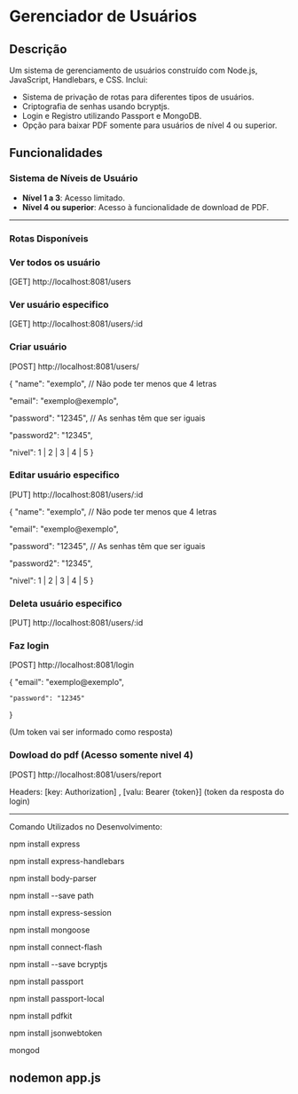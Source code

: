 # Gerenciador de Usuários

## Descrição
Um sistema de gerenciamento de usuários construído com Node.js, JavaScript, Handlebars, e CSS. Inclui:

- Sistema de privação de rotas para diferentes tipos de usuários.
- Criptografia de senhas usando bcryptjs.
- Login e Registro utilizando Passport e MongoDB.
- Opção para baixar PDF somente para usuários de nível 4 ou superior.

## Funcionalidades

### Sistema de Níveis de Usuário

- **Nível 1 a 3**: Acesso limitado.
- **Nível 4 ou superior**: Acesso à funcionalidade de download de PDF.

------------------------------------------

### Rotas Disponíveis

### Ver todos os usuário
[GET] http://localhost:8081/users

### Ver usuário especifico
[GET] http://localhost:8081/users/:id

### Criar usuário

[POST] http://localhost:8081/users/

{
  "name": "exemplo", // Não pode ter menos que 4 letras
  
  "email": "exemplo@exemplo",
  
  "password": "12345", // As senhas têm que ser iguais
  
  "password2": "12345",
  
  "nivel": 1 | 2 | 3 | 4 | 5
}


### Editar usuário especifico

[PUT] http://localhost:8081/users/:id

{
  "name": "exemplo", // Não pode ter menos que 4 letras
  
  "email": "exemplo@exemplo",
  
  "password": "12345", // As senhas têm que ser iguais
  
  "password2": "12345",
  
  "nivel": 1 | 2 | 3 | 4 | 5
}

### Deleta usuário especifico

[PUT] http://localhost:8081/users/:id


### Faz login

[POST] http://localhost:8081/login

{
    "email": "exemplo@exemplo",

    "password": "12345"
}

(Um token vai ser informado como resposta)

### Dowload do pdf (Acesso somente nivel 4)

[POST] http://localhost:8081/users/report

Headers: 
[key: Authorization] , [valu: Bearer {token}] (token da resposta do login)

------------------------------------------

Comando Utilizados no Desenvolvimento:

npm install express

npm install express-handlebars

npm install body-parser

npm install --save path

npm install express-session

npm install mongoose

npm install connect-flash

npm install --save bcryptjs

npm install passport

npm install passport-local

npm install pdfkit

npm install jsonwebtoken

mongod

nodemon app.js
-------------------------------------------

